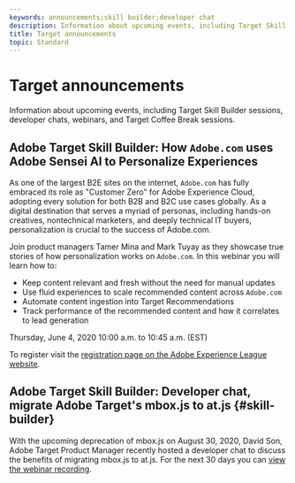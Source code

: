 ```yaml
---
keywords: announcements;skill builder;developer chat
description: Information about upcoming events, including Target Skill Builder sessions, developer chats, webinars, and Target Coffee Break sessions.
title: Target announcements
topic: Standard 
---
```


# Target announcements

Information about upcoming events, including Target Skill Builder sessions, developer chats, webinars, and Target Coffee Break sessions.

## Adobe Target Skill Builder: How `Adobe.com` uses Adobe Sensei AI to Personalize Experiences

As one of the largest B2E sites on the internet, `Adobe.com` has fully embraced its role as "Customer Zero" for Adobe Experience Cloud, adopting every solution for both B2B and B2C use cases globally. As a digital destination that serves a myriad of personas, including hands-on creatives, nontechnical marketers, and deeply technical IT buyers, personalization is crucial to the success of Adobe.com.

Join product managers Tamer Mina and Mark Tuyay as they showcase true stories of how personalization works on `Adobe.com`. In this webinar you will learn how to:

* Keep content relevant and fresh without the need for manual updates
* Use fluid experiences to scale recommended content across `Adobe.com`
* Automate content ingestion into Target Recommendations
* Track performance of the recommended content and how it correlates to lead generation

Thursday, June 4, 2020
10:00 a.m. to 10:45 a.m. (EST)

To register visit the [registration page on the Adobe Experience League website](https://atskillbuilder-senseiai.experienceleague.adobeevents.com/).

## Adobe Target Skill Builder: Developer chat, migrate Adobe Target's mbox.js to at.js {#skill-builder}

With the upcoming deprecation of mbox.js on August 30, 2020, David Son, Adobe Target Product Manager recently hosted a developer chat to discuss the benefits of migrating mbox.js to at.js. For the next 30 days you can [view the webinar recording](https://seminars.adobeconnect.com/ptdo6mfo6qn6/?proto=true).